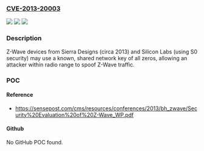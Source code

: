 ### [CVE-2013-20003](https://cve.mitre.org/cgi-bin/cvename.cgi?name=CVE-2013-20003)
![](https://img.shields.io/static/v1?label=Product&message=Z-Wave&color=blue)
![](https://img.shields.io/static/v1?label=Version&message=S0%3C%20S0%20&color=brighgreen)
![](https://img.shields.io/static/v1?label=Vulnerability&message=CWE-327%3A%20Use%20of%20a%20Broken%20or%20Risky%20Cryptographic%20Algorithm&color=brighgreen)

### Description

Z-Wave devices from Sierra Designs (circa 2013) and Silicon Labs (using S0 security) may use a known, shared network key of all zeros, allowing an attacker within radio range to spoof Z-Wave traffic.

### POC

#### Reference
- https://sensepost.com/cms/resources/conferences/2013/bh_zwave/Security%20Evaluation%20of%20Z-Wave_WP.pdf

#### Github
No GitHub POC found.

